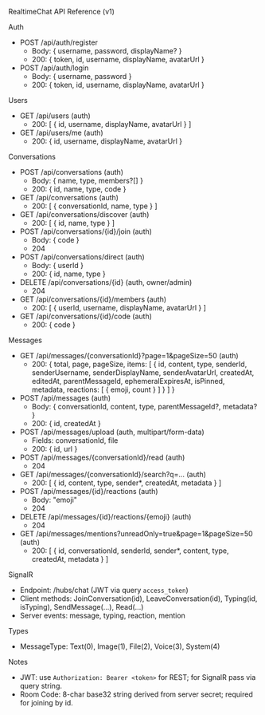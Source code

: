 RealtimeChat API Reference (v1)

Auth
- POST /api/auth/register
  - Body: { username, password, displayName? }
  - 200: { token, id, username, displayName, avatarUrl }
- POST /api/auth/login
  - Body: { username, password }
  - 200: { token, id, username, displayName, avatarUrl }

Users
- GET /api/users (auth)
  - 200: [ { id, username, displayName, avatarUrl } ]
- GET /api/users/me (auth)
  - 200: { id, username, displayName, avatarUrl }

Conversations
- POST /api/conversations (auth)
  - Body: { name, type, members?[] }
  - 200: { id, name, type, code }
- GET /api/conversations (auth)
  - 200: [ { conversationId, name, type } ]
- GET /api/conversations/discover (auth)
  - 200: [ { id, name, type } ]
- POST /api/conversations/{id}/join (auth)
  - Body: { code }
  - 204
- POST /api/conversations/direct (auth)
  - Body: { userId }
  - 200: { id, name, type }
- DELETE /api/conversations/{id} (auth, owner/admin)
  - 204
- GET /api/conversations/{id}/members (auth)
  - 200: [ { userId, username, displayName, avatarUrl } ]
- GET /api/conversations/{id}/code (auth)
  - 200: { code }

Messages
- GET /api/messages/{conversationId}?page=1&pageSize=50 (auth)
  - 200: { total, page, pageSize, items: [ { id, content, type, senderId, senderUsername, senderDisplayName, senderAvatarUrl, createdAt, editedAt, parentMessageId, ephemeralExpiresAt, isPinned, metadata, reactions: [ { emoji, count } ] } ] }
- POST /api/messages (auth)
  - Body: { conversationId, content, type, parentMessageId?, metadata? }
  - 200: { id, createdAt }
- POST /api/messages/upload (auth, multipart/form-data)
  - Fields: conversationId, file
  - 200: { id, url }
- POST /api/messages/{conversationId}/read (auth)
  - 204
- GET /api/messages/{conversationId}/search?q=... (auth)
  - 200: [ { id, content, type, sender*, createdAt, metadata } ]
- POST /api/messages/{id}/reactions (auth)
  - Body: "emoji"
  - 204
- DELETE /api/messages/{id}/reactions/{emoji} (auth)
  - 204
- GET /api/messages/mentions?unreadOnly=true&page=1&pageSize=50 (auth)
  - 200: [ { id, conversationId, senderId, sender*, content, type, createdAt, metadata } ]

SignalR
- Endpoint: /hubs/chat (JWT via query `access_token`)
- Client methods: JoinConversation(id), LeaveConversation(id), Typing(id, isTyping), SendMessage(...), Read(...)
- Server events: message, typing, reaction, mention

Types
- MessageType: Text(0), Image(1), File(2), Voice(3), System(4)

Notes
- JWT: use `Authorization: Bearer <token>` for REST; for SignalR pass via query string.
- Room Code: 8-char base32 string derived from server secret; required for joining by id.
